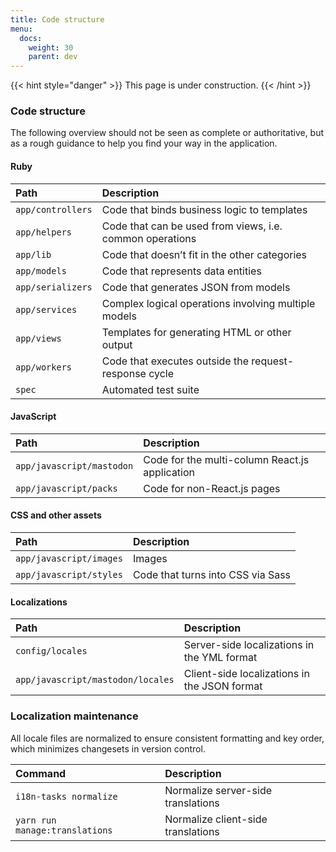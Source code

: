 ```yaml
---
title: Code structure
menu:
  docs:
    weight: 30
    parent: dev
---
```


{{< hint style="danger" >}}
This page is under construction.
{{< /hint >}}

### Code structure <a id="structure"></a>

The following overview should not be seen as complete or authoritative, but as a rough guidance to help you find your way in the application.

#### Ruby <a id="ruby"></a>

| Path | Description |
| :--- | :--- |
| `app/controllers` | Code that binds business logic to templates |
| `app/helpers` | Code that can be used from views, i.e. common operations |
| `app/lib` | Code that doesn’t fit in the other categories |
| `app/models` | Code that represents data entities |
| `app/serializers` | Code that generates JSON from models |
| `app/services` | Complex logical operations involving multiple models |
| `app/views` | Templates for generating HTML or other output |
| `app/workers` | Code that executes outside the request-response cycle |
| `spec` | Automated test suite |

#### JavaScript <a id="javascript"></a>

| Path | Description |
| :--- | :--- |
| `app/javascript/mastodon` | Code for the multi-column React.js application |
| `app/javascript/packs` | Code for non-React.js pages |

#### CSS and other assets <a id="assets"></a>

| Path | Description |
| :--- | :--- |
| `app/javascript/images` | Images |
| `app/javascript/styles` | Code that turns into CSS via Sass |

#### Localizations <a id="localizations"></a>

| Path | Description |
| :--- | :--- |
| `config/locales` | Server-side localizations in the YML format |
| `app/javascript/mastodon/locales` | Client-side localizations in the JSON format |

### Localization maintenance <a id="localization-maintenance"></a>

All locale files are normalized to ensure consistent formatting and key order, which minimizes changesets in version control.

| Command | Description |
| :--- | :--- |
| `i18n-tasks normalize` | Normalize server-side translations |
| `yarn run manage:translations` | Normalize client-side translations |

